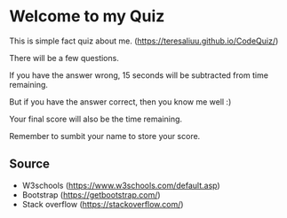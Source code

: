 # Welcome to my Quiz
This is simple fact quiz about me. (https://teresaliuu.github.io/CodeQuiz/)

There will be a few questions. 

If you have the answer wrong, 15 seconds will be subtracted from time remaining.

But if you have the answer correct, then you know me well :)

Your final score will also be the time remaining.

Remember to sumbit your name to store your score.


## Source
* W3schools (https://www.w3schools.com/default.asp)
* Bootstrap (https://getbootstrap.com/)
* Stack overflow (https://stackoverflow.com/)

